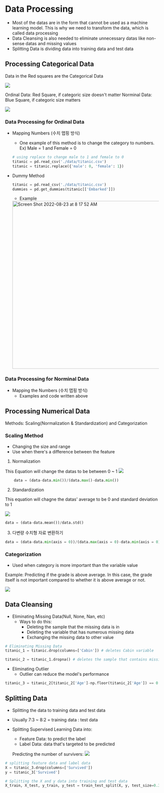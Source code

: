 # Data Processing

* Most of the datas are in the form that cannot be used as a machine learning model. This is why we need to transform the data, which is called data processing
* Data Cleansing is also needed to eliminate unnecessary datas like non-sense datas and missing values
* Splitting Data is dividing data into training data and test data


## Processing Categorical Data

Data in the Red squares are the Categorical Data

![](https://user-images.githubusercontent.com/93812258/186034238-249cbb01-6ba7-4ead-a7c7-3ee7e23c6f38.png)

Ordinal Data: Red Square, if categoric size doesn't matter
Norminal Data: Blue Square, if categoric size matters

![](https://user-images.githubusercontent.com/93812258/186034581-b5e9deb5-7508-475c-b204-4fca335bb064.png)

### Data Processing for Ordinal Data
* Mapping Numbers (수치 맵핑 방식)
  * One example of this method is to change the category to numbers. Ex) Male = 1 and Female = 0
  ```python
  # using replace to change male to 1 and female to 0
  titanic = pd.read_csv('./data/titanic.csv')
  titanic = titanic.replace({'male': 0, 'female': 1})
  ```
* Dummy Method
  
  ```python
  titanic = pd.read_csv('./data/titanic.csv')
  dummies = pd.get_dummies(titanic[['Embarked']])
  ```
  
  * Example
  ![]()
  <img width="547" alt="Screen Shot 2022-08-23 at 8 17 52 AM" src="https://user-images.githubusercontent.com/93812258/186036058-45ab51f6-a816-4b65-97fc-5a3aceabee72.png">

### Data Processing for Norminal Data
* Mapping the Numbers (수치 맵핑 방식)
  * Examples and code written above

## Processing Numerical Data

Methods: Scaling(Normalization & Standardization) and Categorization

### Scaling Method
* Changing the size and range
* Use when there's a difference between the feature

1. Normalization

This Equation will change the datas to be between 0 ~ 1
![](https://user-images.githubusercontent.com/93812258/186038282-7176ab03-8199-4ecb-9b25-b74f6df30a1a.png)

```python
    data = (data-data.min())/(data.max()-data.min())
```

 2. Standardization
 
 This equation will chagne the datas' average to be 0 and standard deviation to 1
 
 ![](https://user-images.githubusercontent.com/93812258/186039239-f378d77c-1195-47c1-8900-221342df785d.png)
 
```python
data = (data-data.mean())/data.std()
```

3. 다변량 수치형 자료 변환하기
```python
data = (data-data.min(axis = 0))/(data.max(axis = 0)-data.min(axis = 0))
```

 ### Categorization
 * Used when category is more important than the variable value

Example: Predicting if the grade is above average. In this case, the grade itself is not important compared to whether it is above average or not.

![](https://user-images.githubusercontent.com/93812258/186039527-e4696dc2-b755-44f2-94aa-3867e3b98ca2.png)

## Data Cleansing
* Eliminating Missing Data(Null, None, Nan, etc)
  * Ways to do this:
    * Deleting the sample that the missing data is in
    * Deleting the variable that has numerous missing data
    * Exchanging the missing data to other value
    
```python
# Eliminating Missing Data
titanic_1 = titanic.drop(columns=['Cabin']) # deletes Cabin variable

titanic_2 = titanic_1.dropna() # deletes the sample that contains missing data

```

* Eliminating Outlier
  * Outlier can reduce the model's performance
```python
titanic_3 = titanic_2[titanic_2['Age']-np.floor(titanic_2['Age']) == 0 ]
```

## Splitting Data
* Splitting the data to training data and test data
* Usually 7:3 ~ 8:2 = training data : test data
* Splitting Supervised Learning Data into:
  * Feature Data: to predict the label
  * Label Data: data that's targeted to be predicted
  
  Predicting the number of survivers:
  ![](https://user-images.githubusercontent.com/93812258/186041115-0177f8e9-e2b3-4ec5-974f-14d12c0d2562.png)

```python
# splitting feature data and label data
X = titanic_3.drop(columns=['Survived'])
y = titanic_3['Survived']

# Splitting the X and y data into training and test data
X_train, X_test, y_train, y_test = train_test_split(X, y, test_size=0.3, random_state=42)
```
